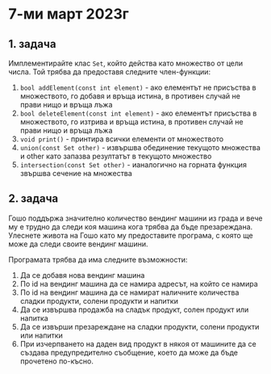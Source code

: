 # 7-ми март 2023г

## 1. задача
Имплементирайте клас `Set`, който действа като множество от цели числа. Той трябва да предоставя следните член-функции: 
1. `bool addElement(const int element)` - ако елементът не присъства в множеството, го добавя и връща истина, в противен случай не прави нищо и връща лъжа
2. `bool deleteElement(const int element)` - ако елементът присъства в множеството, го изтрива и връща истина, в противен случай не прави нищо и връща лъжа
3. `void print()` - принтира всички елементи от множеството
4. `union(const Set other)` - извършва обединение текущото множества и other като запазва резултатът в текущото множество
5. `intersection(const Set other)` - ианалогично на горната функция звършва сечение на множества

## 2. задача
Гошо поддържа значително количество вендинг машини из града и вече му е трудно да следи коя машина кога трябва да бъде презареждана. Улеснете живота на Гошо като му предоставите програма, с която ще може да следи своите вендинг машини.

Програмата трябва да има следните възможности:  
1. Да се добавя нова вендинг машина
2. По id на вендинг машина да се намира адресът, на който се намира
3. По id на вендинг машина да се намират наличните количества сладки продукти, солени продукти и напитки
4. Да се извършва продажба на сладък продукт, солен продукт или напитка
5. Да се извърши презареждане на сладки продукти, солени продукти или напитки
6. При изчерпването на даден вид продукт в някоя от машините да се създава предупредително съобщение, което да може да бъде прочетено по-късно.
